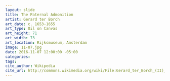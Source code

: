 ```yaml
---
layout: slide
title: The Paternal Admonition
artist: Gerard ter Borch
art_date: c. 1653-1655
art_type: Oil on Canvas
art_height: 71
art_width: 73
art_location: Rijksmuseum, Amsterdam
image: 11-07.jpg
date: 2016-11-07 12:00:00 -05:00
categories:
tags:
cite_author: Wikipedia
cite_url: http://commons.wikimedia.org/wiki/File:Gerard_ter_Borch_(II)_019.jpg
---
```

